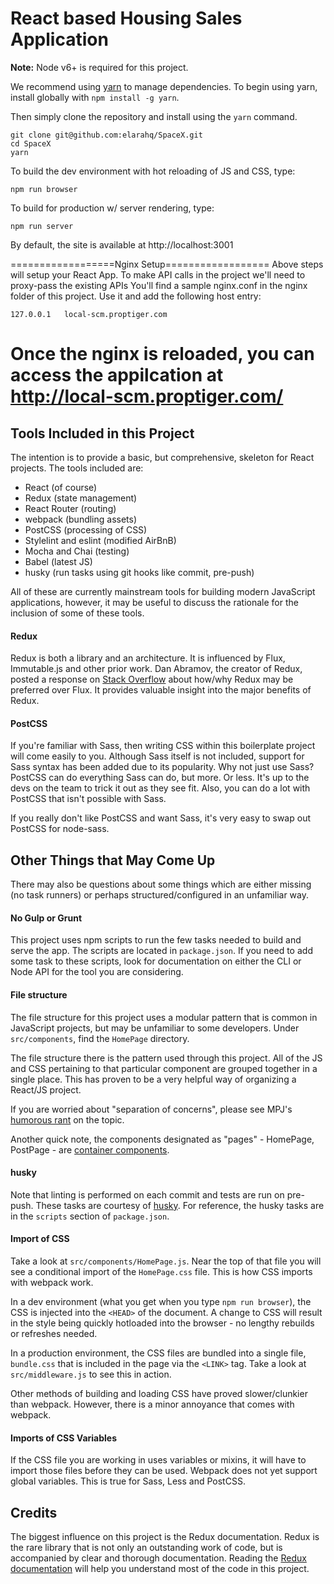 # React based Housing Sales Application

**Note:** Node v6+ is required for this project.

We recommend using [yarn](https://code.facebook.com/posts/1840075619545360) to manage dependencies. To begin using yarn, install globally with `npm install -g yarn`.

Then simply clone the repository and install using the `yarn` command.

```
git clone git@github.com:elarahq/SpaceX.git
cd SpaceX
yarn
```
To build the dev environment with hot reloading of JS and CSS, type:

`npm run browser`

To build for production w/ server rendering, type:

`npm run server`

By default, the site is available at http://localhost:3001


==================Nginx Setup==================
Above steps will setup your React App. To make API calls in the project we'll need to proxy-pass the existing APIs
You'll find a sample nginx.conf in the nginx folder of this project. Use it and add the following host entry:
```
127.0.0.1   local-scm.proptiger.com
```
Once the nginx is reloaded, you can access the appilcation at http://local-scm.proptiger.com/
===============================================

## Tools Included in this Project

The intention is to provide a basic, but comprehensive, skeleton for React projects. The tools included are:

- React (of course)
- Redux (state management)
- React Router (routing)
- webpack (bundling assets)
- PostCSS (processing of CSS)
- Stylelint and eslint (modified AirBnB)
- Mocha and Chai (testing)
- Babel (latest JS)
- husky (run tasks using git hooks like commit, pre-push)

All of these are currently mainstream tools for building modern JavaScript applications, however, it may be useful to discuss the rationale for the inclusion of some of these tools.

#### Redux
Redux is both a library and an architecture. It is influenced by Flux, Immutable.js and other prior work. Dan Abramov, the creator of Redux, posted a response on [Stack Overflow](http://stackoverflow.com/questions/32461229/why-use-redux-over-facebook-flux) about how/why Redux may be preferred over Flux. It provides valuable insight into the major benefits of Redux.

#### PostCSS
If you're familiar with Sass, then writing CSS within this boilerplate project will come easily to you. Although Sass itself is not included, support for Sass syntax has been added due to its popularity. Why not just use Sass? PostCSS can do everything Sass can do, but more. Or less. It's up to the devs on the team to trick it out as they see fit. Also, you can do a lot with PostCSS that isn't possible with Sass.

If you really don't like PostCSS and want Sass, it's very easy to swap out PostCSS for node-sass.

## Other Things that May Come Up
There may also be questions about some things which are either missing (no task runners) or perhaps structured/configured in an unfamiliar way.

#### No Gulp or Grunt
This project uses npm scripts to run the few tasks needed to build and serve the app. The scripts are located in `package.json`. If you need to add some task to these scripts, look for documentation on either the CLI or Node API for the tool you are considering.

#### File structure
The file structure for this project uses a modular pattern that is common in JavaScript projects, but may be unfamiliar to some developers. Under `src/components`, find the `HomePage` directory.

The file structure there is the pattern used through this project. All of the JS and CSS pertaining to that particular component are grouped together in a single place. This has proven to be a very helpful way of organizing a React/JS project.

If you are worried about "separation of concerns", please see MPJ's [humorous rant](https://www.youtube.com/watch?v=0ZNIQOO2sfA) on the topic.

Another quick note, the components designated as "pages" - HomePage, PostPage - are [container components](http://redux.js.org/docs/basics/UsageWithReact.html#presentational-and-container-components).

#### husky
Note that linting is performed on each commit and tests are run on pre-push. These tasks are courtesy of [husky](https://www.npmjs.com/package/husky). For reference, the husky tasks are in the `scripts` section of `package.json`.

#### Import of CSS
Take a look at `src/components/HomePage.js`. Near the top of that file you will see a conditional import of the `HomePage.css` file. This is how CSS imports with webpack work.

In a dev environment (what you get when you type `npm run browser`), the CSS is injected into the `<HEAD>` of the document. A change to CSS will result in the style being quickly hotloaded into the browser - no lengthy rebuilds or refreshes needed.

In a production environment, the CSS files are bundled into a single file, `bundle.css` that is included in the page via the `<LINK>` tag. Take a look at  `src/middleware.js` to see this in action.

Other methods of building and loading CSS have proved slower/clunkier than webpack. However, there is a minor annoyance that comes with webpack.

#### Imports of CSS Variables
If the CSS file you are working in uses variables or mixins, it will have to import those files before they can be used. Webpack does not yet support global variables. This is true for Sass, Less and PostCSS.

## Credits
The biggest influence on this project is the Redux documentation. Redux is the rare library that is not only an outstanding work of code, but is accompanied by clear and thorough documentation. Reading the [Redux documentation](http://redux.js.org/) will help you understand most of the code in this project.
